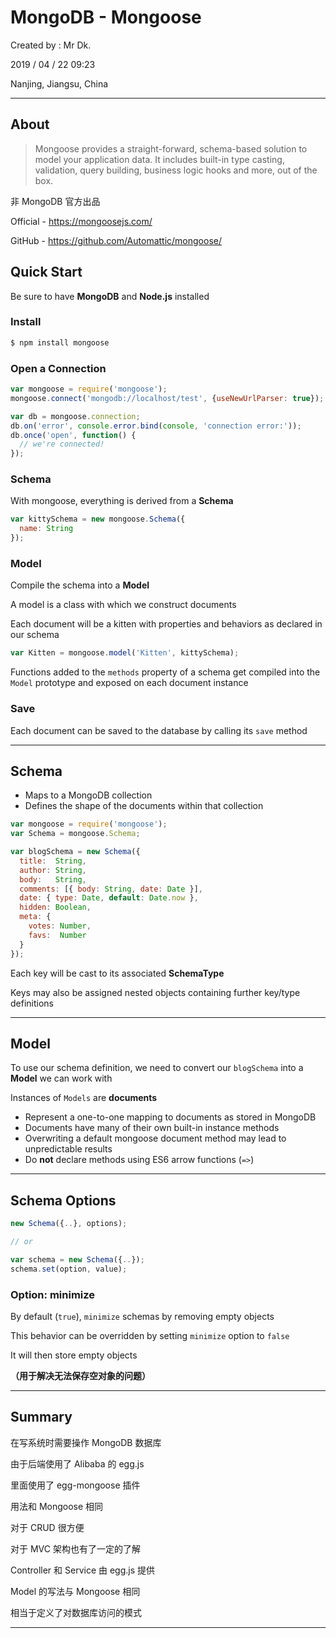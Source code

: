 # MongoDB - Mongoose

Created by : Mr Dk.

2019 / 04 / 22 09:23

Nanjing, Jiangsu, China

---

## About

> Mongoose provides a straight-forward, schema-based solution to model your application data. It includes built-in type casting, validation, query building, business logic hooks and more, out of the box.

非 MongoDB 官方出品

Official - <https://mongoosejs.com/>

GitHub - <https://github.com/Automattic/mongoose/>

## Quick Start

Be sure to have __MongoDB__ and __Node.js__ installed

### Install

```bash
$ npm install mongoose
```

### Open a Connection

```javascript
var mongoose = require('mongoose');
mongoose.connect('mongodb://localhost/test', {useNewUrlParser: true});

var db = mongoose.connection;
db.on('error', console.error.bind(console, 'connection error:'));
db.once('open', function() {
  // we're connected!
});
```

### Schema

With mongoose, everything is derived from a __Schema__

```javascript
var kittySchema = new mongoose.Schema({
  name: String
});
```

### Model

Compile the schema into a __Model__

A model is a class with which we construct documents

Each document will be a kitten with properties and behaviors as declared in our schema

```javascript
var Kitten = mongoose.model('Kitten', kittySchema);
```

Functions added to the `methods` property of a schema get compiled into the `Model` prototype and exposed on each document instance

### Save

Each document can be saved to the database by calling its `save` method

---

## Schema

* Maps to a MongoDB collection
* Defines the shape of the documents within that collection

```javascript
var mongoose = require('mongoose');
var Schema = mongoose.Schema;

var blogSchema = new Schema({
  title:  String,
  author: String,
  body:   String,
  comments: [{ body: String, date: Date }],
  date: { type: Date, default: Date.now },
  hidden: Boolean,
  meta: {
    votes: Number,
    favs:  Number
  }
});
```

Each key will be cast to its associated __SchemaType__

Keys may also be assigned nested objects containing further key/type definitions 

---

## Model

To use our schema definition, we need to convert our `blogSchema` into a __Model__ we can work with

Instances of `Models` are __documents__

* Represent a one-to-one mapping to documents as stored in MongoDB
* Documents have many of their own built-in instance methods
* Overwriting a default mongoose document method may lead to unpredictable results
* Do **not** declare methods using ES6 arrow functions (`=>`)

---

## Schema Options

```javascript
new Schema({..}, options);

// or

var schema = new Schema({..});
schema.set(option, value);
```

### Option: minimize

By default (`true`), `minimize` schemas by removing empty objects

This behavior can be overridden by setting `minimize` option to `false`

It will then store empty objects

__（用于解决无法保存空对象的问题）__

---

## Summary

在写系统时需要操作 MongoDB 数据库

由于后端使用了 Alibaba 的 egg.js

里面使用了 egg-mongoose 插件

用法和 Mongoose 相同

对于 CRUD 很方便

对于 MVC 架构也有了一定的了解

Controller 和 Service 由 egg.js 提供

Model 的写法与 Mongoose 相同

相当于定义了对数据库访问的模式

---

